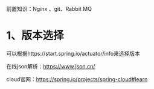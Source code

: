前置知识：Nginx 、git、Rabbit MQ

# 1、版本选择

可以根据https://start.spring.io/actuator/info来选择版本

在线json解析：https://www.json.cn/

cloud官网：https://spring.io/projects/spring-cloud#learn



